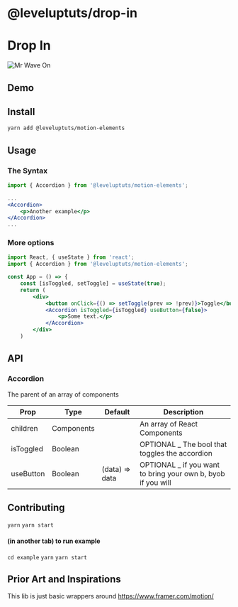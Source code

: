 # @leveluptuts/drop-in

# Drop In

![Mr Wave On ](https://media3.giphy.com/media/JfitEsaTduKME/giphy.gif?cid=790b761122f3c5cd6b97584b994b9277159214ab2fea8be7&rid=giphy.gif)

## Demo

## Install

```bash
yarn add @leveluptuts/motion-elements
```

## Usage

### The Syntax

```jsx
import { Accordion } from '@leveluptuts/motion-elements';

...
<Accordion>
	<p>Another example</p>
</Accordion>
...
```

### More options

```jsx
import React, { useState } from 'react';
import { Accordion } from '@leveluptuts/motion-elements';

const App = () => {
	const [isToggled, setToggle] = useState(true);
	return (
		<div>
			<button onClick={() => setToggle(prev => !prev)}>Toggle</button>
			<Accordion isToggled={isToggled} useButton={false}>
				<p>Some text.</p>
			</Accordion>
		</div>
	)
```

## API

### Accordion

The parent of an array of components

| Prop      | Type       | Default        | Description                                                   |
| --------- | ---------- | -------------- | ------------------------------------------------------------- |
| children  | Components |                | An array of React Components                                  |
| isToggled | Boolean    |                | OPTIONAL \_ The bool that toggles the accordion               |
| useButton | Boolean    | (data) => data | OPTIONAL \_ if you want to bring your own b, byob if you will |

## Contributing

`yarn`
`yarn start`

#### (in another tab) to run example

`cd example`
`yarn`
`yarn start`

## Prior Art and Inspirations

This lib is just basic wrappers around https://www.framer.com/motion/
